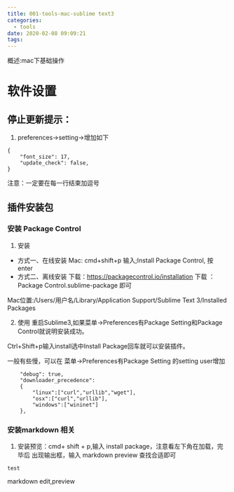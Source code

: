 ```yaml
---
title: 001-tools-mac-sublime text3
categories:
  - tools
date: 2020-02-08 09:09:21
tags:
---
```


概述:mac下基础操作

<!--more-->
# 软件设置

## 停止更新提示：
1. preferences→setting→增加如下
``` 
{
    "font_size": 17,
    "update_check": false,
}
```
注意：一定要在每一行结束加逗号

## 插件安装包

### 安装 Package Control
1. 安装
- 方式一、在线安装
Mac: cmd+shift+p
输入;Install Package Control, 按 enter
- 方式二、离线安装
下载：https://packagecontrol.io/installation 下载 ： Package Control.sublime-package 即可

Mac位置:/Users/用户名/Library/Application Support/Sublime Text 3/Installed Packages

2. 使用
重启Sublime3,如果菜单->Preferences有Package Setting和Package Control就说明安装成功。

Ctrl+Shift+p输入install选中Install Package回车就可以安装插件。

一般有些慢，可以在 菜单->Preferences有Package Setting 的setting user增加
```
	"debug": true,
	"downloader_precedence":
	{
		"linux":["curl","urllib","wget"],
		"osx":["curl","urllib"],
		"windows":["wininet"]
	},
```

### 安装markdown 相关

1. 安装预览：cmd+ shift + p,输入 install package，注意看左下角在加载，完毕后 出现输出框，输入 markdown preview 查找合适即可

```
test
```

markdown edit,preview








